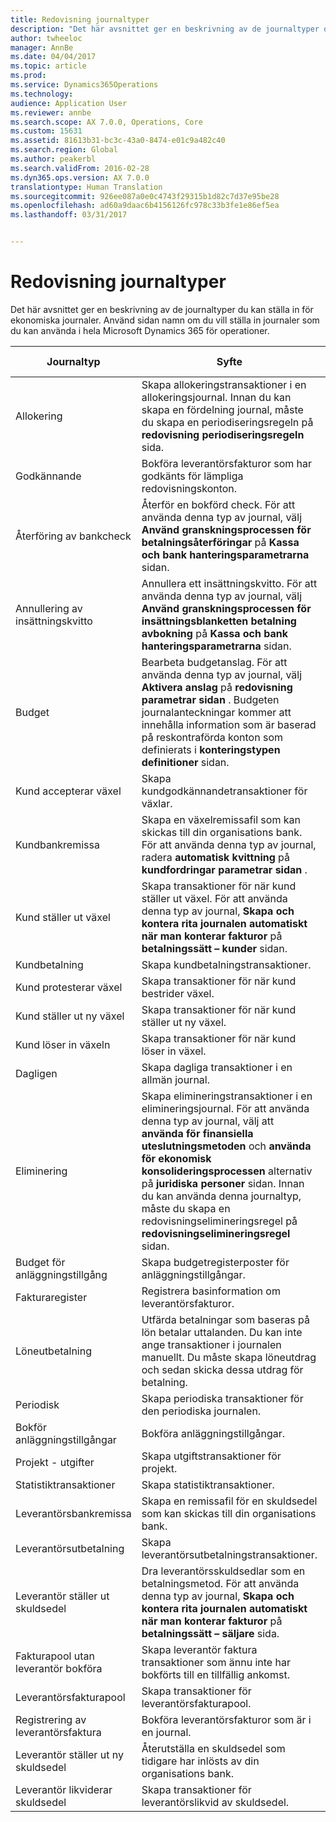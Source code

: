 ```yaml
---
title: Redovisning journaltyper
description: "Det här avsnittet ger en beskrivning av de journaltyper du kan ställa in för ekonomiska journaler. Använd sidan namn om du vill ställa in journaler som du kan använda i hela Microsoft Dynamics 365 för operationer."
author: twheeloc
manager: AnnBe
ms.date: 04/04/2017
ms.topic: article
ms.prod: 
ms.service: Dynamics365Operations
ms.technology: 
audience: Application User
ms.reviewer: annbe
ms.search.scope: AX 7.0.0, Operations, Core
ms.custom: 15631
ms.assetid: 81613b31-bc3c-43a0-8474-e01c9a482c40
ms.search.region: Global
ms.author: peakerbl
ms.search.validFrom: 2016-02-28
ms.dyn365.ops.version: AX 7.0.0
translationtype: Human Translation
ms.sourcegitcommit: 926ee087a0e0c4743f29315b1d82c7d37e95be28
ms.openlocfilehash: ad60a9daac6b4156126fc978c33b3fe1e86ef5ea
ms.lasthandoff: 03/31/2017


---
```


# <a name="ledger-journal-types"></a>Redovisning journaltyper

Det här avsnittet ger en beskrivning av de journaltyper du kan ställa in för ekonomiska journaler. Använd sidan namn om du vill ställa in journaler som du kan använda i hela Microsoft Dynamics 365 för operationer.

| Journaltyp                      | Syfte                                                                                                                                                                                                                                                                                                                                                     | Registrera transaktioner på denna sida                                |
|-----------------------------------|-------------------------------------------------------------------------------------------------------------------------------------------------------------------------------------------------------------------------------------------------------------------------------------------------------------------------------------------------------------|----------------------------------------------------------------|
| Allokering                        | Skapa allokeringstransaktioner i en allokeringsjournal. Innan du kan skapa en fördelning journal, måste du skapa en periodiseringsregeln på **redovisning periodiseringsregeln** sida.                                                                                                                                                                           | Bearbeta allokeringsbegäran                                     |
| Godkännande                          | Bokföra leverantörsfakturor som har godkänts för lämpliga redovisningskonton.                                                                                                                                                                                                                                                                            | Fakturagodkännandejournal                                       |
| Återföring av bankcheck               | Återför en bokförd check. För att använda denna typ av journal, välj **Använd granskningsprocessen för betalningsåterföringar** på **Kassa och bank hanteringsparametrarna** sidan.                                                                                                                                                                                       | Kontrollera återföringar, betalningsåterföring                              |
| Annullering av insättningskvitto    | Annullera ett insättningskvitto. För att använda denna typ av journal, välj **Använd granskningsprocessen för insättningsblanketten betalning avbokning** på **Kassa och bank hanteringsparametrarna** sidan.                                                                                                                                                                       | Betalningsannulleringar för insättningskvitto                             |
| Budget                            | Bearbeta budgetanslag. För att använda denna typ av journal, välj **Aktivera anslag** på **redovisning parametrar sidan** . Budgeten journalanteckningar kommer att innehålla information som är baserad på reskontraförda konton som definierats i **konteringstypen definitioner** sidan.                                                        |                                                                |
| Kund accepterar växel  | Skapa kundgodkännandetransaktioner för växlar.                                                                                                                                                                                                                                                                                              | Journal för utställda växlar, Journal för återutställda växlar |
| Kundbankremissa          | Skapa en växelremissafil som kan skickas till din organisations bank. För att använda denna typ av journal, radera **automatisk kvittning** på **kundfordringar** **parametrar sidan** .                                                                                                                                             | Remittering                                                     |
| Kund ställer ut växel    | Skapa transaktioner för när kund ställer ut växel. För att använda denna typ av journal, **Skapa och kontera rita journalen automatiskt när man konterar fakturor** på **betalningssätt – kunder** sidan.                                                                                                                                         | Journal för utställda växlar                                  |
| Kundbetalning                  | Skapa kundbetalningstransaktioner.                                                                                                                                                                                                                                                                                                                       | Betalningsjournal                                                |
| Kund protesterar växel | Skapa transaktioner för när kund bestrider växel.                                                                                                                                                                                                                                                                                                      | Journal för växelprotester                               |
| Kund ställer ut ny växel  | Skapa transaktioner för när kund ställer ut ny växel.                                                                                                                                                                                                                                                                                                       | Journal för återutställda växlar                                |
| Kund löser in växeln  | Skapa transaktioner för när kund löser in växel.                                                                                                                                                                                                                                                                                                       | Journal för inlösta växlar                                |
| Dagligen                             | Skapa dagliga transaktioner i en allmän journal.                                                                                                                                                                                                                                                                                                             | Allmän journal                                                |
| Eliminering                       | Skapa elimineringstransaktioner i en elimineringsjournal. För att använda denna typ av journal, välj att **använda för finansiella uteslutningsmetoden** och **använda för ekonomisk konsolideringsprocessen** alternativ på **juridiska personer** sidan. Innan du kan använda denna journaltyp, måste du skapa en redovisningselimineringsregel på **redovisningselimineringsregel** sidan. | Eliminering                                                    |
| Budget för anläggningstillgång                | Skapa budgetregisterposter för anläggningstillgångar.                                                                                                                                                                                                                                                                                                                 | Budget för anläggningstillgång                                             |
| Fakturaregister                  | Registrera basinformation om leverantörsfakturor.                                                                                                                                                                                                                                                                                                           | Fakturaregister                                               |
| Löneutbetalning              | Utfärda betalningar som baseras på lön betalar uttalanden. Du kan inte ange transaktioner i journalen manuellt. Du måste skapa löneutdrag och sedan skicka dessa utdrag för betalning.                                                                                                                                                              |                                                                |
| Periodisk                          | Skapa periodiska transaktioner för den periodiska journalen.                                                                                                                                                                                                                                                                                                      | Periodiska journaler                                              |
| Bokför anläggningstillgångar                 | Bokföra anläggningstillgångar.                                                                                                                                                                                                                                                                                                                              | Anläggningstillgångar                                                   |
| Projekt - utgifter                | Skapa utgiftstransaktioner för projekt.                                                                                                                                                                                                                                                                                                                        | Utgift                                                        |
| Statistiktransaktioner            | Skapa statistiktransaktioner.                                                                                                                                                                                                                                                                                                                            |                                                                |
| Leverantörsbankremissa            | Skapa en remissafil för en skuldsedel som kan skickas till din organisations bank.                                                                                                                                                                                                                                                                      | Remissajournal                                             |
| Leverantörsutbetalning               | Skapa leverantörsutbetalningstransaktioner.                                                                                                                                                                                                                                                                                                                    | Betalningsjournal                                                |
| Leverantör ställer ut skuldsedel       | Dra leverantörsskuldsedlar som en betalningsmetod. För att använda denna typ av journal, **Skapa och kontera rita journalen automatiskt när man konterar fakturor** på **betalningssätt – säljare** sida.                                                                                                                                          | Journal för utställda skuldsedlar                                   |
| Fakturapool utan leverantör bokföra | Skapa leverantör faktura transaktioner som ännu inte har bokförts till en tillfällig ankomst.                                                                                                                                                                                                                                                             | Leverantörsfakturapool utan bokföringsdetaljer                  |
| Leverantörsfakturapool               | Skapa transaktioner för leverantörsfakturapool.                                                                                                                                                                                                                                                                                                                    |                                                                |
| Registrering av leverantörsfaktura          | Bokföra leverantörsfakturor som är i en journal.                                                                                                                                                                                                                                                                                                                 | Fakturajournal                                                |
| Leverantör ställer ut ny skuldsedel     | Återutställa en skuldsedel som tidigare har inlösts av din organisations bank.                                                                                                                                                                                                                                                                      | Journal för återutställda skuldsedlar                                 |
| Leverantör likviderar skuldsedel     | Skapa transaktioner för leverantörslikvid av skuldsedel.                                                                                                                                                                                                                                                                                                          | Journal för likviderade skuldsedlar                                 |




